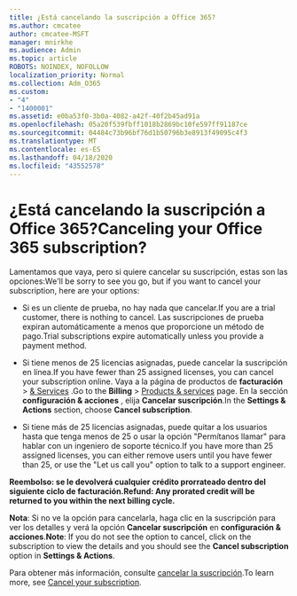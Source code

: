 ```yaml
---
title: ¿Está cancelando la suscripción a Office 365?
ms.author: cmcatee
author: cmcatee-MSFT
manager: mnirkhe
ms.audience: Admin
ms.topic: article
ROBOTS: NOINDEX, NOFOLLOW
localization_priority: Normal
ms.collection: Adm_O365
ms.custom:
- "4"
- "1400001"
ms.assetid: e0ba53f0-3b0a-4082-a42f-40f2b45ad91a
ms.openlocfilehash: 05a20f539fbff1018b2869bc10fe597ff91187ce
ms.sourcegitcommit: 04484c73b96bf76d1b50796b3e8913f49095c4f3
ms.translationtype: MT
ms.contentlocale: es-ES
ms.lasthandoff: 04/18/2020
ms.locfileid: "43552578"
---
```

# <a name="canceling-your-office-365-subscription"></a><span data-ttu-id="f24ac-102">¿Está cancelando la suscripción a Office 365?</span><span class="sxs-lookup"><span data-stu-id="f24ac-102">Canceling your Office 365 subscription?</span></span>

<span data-ttu-id="f24ac-103">Lamentamos que vaya, pero si quiere cancelar su suscripción, estas son las opciones:</span><span class="sxs-lookup"><span data-stu-id="f24ac-103">We'll be sorry to see you go, but if you want to cancel your subscription, here are your options:</span></span>
  
- <span data-ttu-id="f24ac-104">Si es un cliente de prueba, no hay nada que cancelar.</span><span class="sxs-lookup"><span data-stu-id="f24ac-104">If you are a trial customer, there is nothing to cancel.</span></span> <span data-ttu-id="f24ac-105">Las suscripciones de prueba expiran automáticamente a menos que proporcione un método de pago.</span><span class="sxs-lookup"><span data-stu-id="f24ac-105">Trial subscriptions expire automatically unless you provide a payment method.</span></span>

- <span data-ttu-id="f24ac-106">Si tiene menos de 25 licencias asignadas, puede cancelar la suscripción en línea.</span><span class="sxs-lookup"><span data-stu-id="f24ac-106">If you have fewer than 25 assigned licenses, you can cancel your subscription online.</span></span> <span data-ttu-id="f24ac-107">Vaya a la página de productos de **facturación** \> [& Services](https://go.microsoft.com/fwlink/p/?linkid=842054) .</span><span class="sxs-lookup"><span data-stu-id="f24ac-107">Go to the **Billing** \> [Products & services](https://go.microsoft.com/fwlink/p/?linkid=842054) page.</span></span> <span data-ttu-id="f24ac-108">En la sección **configuración & acciones** , elija **Cancelar suscripción**.</span><span class="sxs-lookup"><span data-stu-id="f24ac-108">In the **Settings & Actions** section, choose **Cancel subscription**.</span></span>

- <span data-ttu-id="f24ac-109">Si tiene más de 25 licencias asignadas, puede quitar a los usuarios hasta que tenga menos de 25 o usar la opción "Permítanos llamar" para hablar con un ingeniero de soporte técnico.</span><span class="sxs-lookup"><span data-stu-id="f24ac-109">If you have more than 25 assigned licenses, you can either remove users until you have fewer than 25, or use the "Let us call you" option to talk to a support engineer.</span></span>
  
<span data-ttu-id="f24ac-110">**Reembolso: se le devolverá cualquier crédito prorrateado dentro del siguiente ciclo de facturación.**</span><span class="sxs-lookup"><span data-stu-id="f24ac-110">**Refund: Any prorated credit will be returned to you within the next billing cycle.**</span></span> 

<span data-ttu-id="f24ac-111">**Nota**: Si no ve la opción para cancelarla, haga clic en la suscripción para ver los detalles y verá la opción **Cancelar suscripción** en **configuración & acciones**.</span><span class="sxs-lookup"><span data-stu-id="f24ac-111">**Note**: If you do not see the option to cancel, click on the subscription to view the details and you should see the **Cancel subscription** option in **Settings & Actions**.</span></span> 

<span data-ttu-id="f24ac-112">Para obtener más información, consulte [cancelar la suscripción](https://docs.microsoft.com/office365/admin/subscriptions-and-billing/cancel-your-subscription).</span><span class="sxs-lookup"><span data-stu-id="f24ac-112">To learn more, see [Cancel your subscription](https://docs.microsoft.com/office365/admin/subscriptions-and-billing/cancel-your-subscription).</span></span>